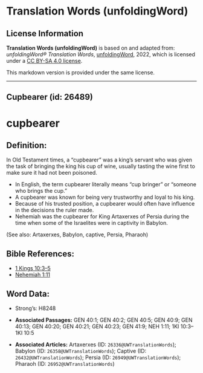 # Translation Words (unfoldingWord)

## License Information

**Translation Words (unfoldingWord)** is based on and adapted from: _unfoldingWord® Translation Words_, [unfoldingWord](https://unfoldingword.org/utw), 2022, which is licensed under a [CC BY-SA 4.0 license](https://creativecommons.org/licenses/by-sa/4.0/legalcode.en).

This markdown version is provided under the same license.



--------------------------------

## Cupbearer (id: 26489)

cupbearer
=========

Definition:
-----------

In Old Testament times, a “cupbearer” was a king’s servant who was given the task of bringing the king his cup of wine, usually tasting the wine first to make sure it had not been poisoned.

* In English, the term cupbearer literally means “cup bringer” or “someone who brings the cup.”
* A cupbearer was known for being very trustworthy and loyal to his king.
* Because of his trusted position, a cupbearer would often have influence in the decisions the ruler made.
* Nehemiah was the cupbearer for King Artaxerxes of Persia during the time when some of the Israelites were in captivity in Babylon.

(See also: Artaxerxes, Babylon, captive, Persia, Pharaoh)

Bible References:
-----------------

* [1 Kings 10:3–5](https://ref.ly/1Kgs10:3-1Kgs10:5)
* [Nehemiah 1:11](https://ref.ly/Neh1:11)

Word Data:
----------

* Strong’s: H8248

* **Associated Passages:** GEN 40:1; GEN 40:2; GEN 40:5; GEN 40:9; GEN 40:13; GEN 40:20; GEN 40:21; GEN 40:23; GEN 41:9; NEH 1:11; 1KI 10:3–1KI 10:5
* **Associated Articles:** Artaxerxes (ID: `26336@UWTranslationWords`); Babylon (ID: `26358@UWTranslationWords`); Captive (ID: `26432@UWTranslationWords`); Persia (ID: `26949@UWTranslationWords`); Pharaoh (ID: `26952@UWTranslationWords`)

